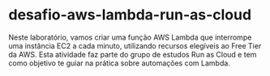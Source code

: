 # desafio-aws-lambda-run-as-cloud
Neste laboratório, vamos criar uma função AWS Lambda que interrompe uma instância EC2 a cada minuto, utilizando recursos elegíveis ao Free Tier da AWS. Esta atividade faz parte do grupo de estudos Run as Cloud e tem como objetivo te guiar na prática sobre automações com Lambda.

